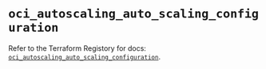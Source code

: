 # `oci_autoscaling_auto_scaling_configuration`

Refer to the Terraform Registory for docs: [`oci_autoscaling_auto_scaling_configuration`](https://registry.terraform.io/providers/oracle/oci/6.18.0/docs/resources/autoscaling_auto_scaling_configuration).
